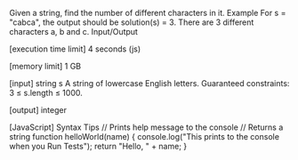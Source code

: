 Given a string, find the number of different characters in it.
Example
For s = "cabca", the output should be
solution(s) = 3.
There are 3 different characters a, b and c.
Input/Output


[execution time limit] 4 seconds (js)


[memory limit] 1 GB


[input] string s
A string of lowercase English letters.
Guaranteed constraints:
3 ≤ s.length ≤ 1000.


[output] integer


[JavaScript] Syntax Tips
// Prints help message to the console
// Returns a string
function helloWorld(name) {
    console.log("This prints to the console when you Run Tests");
    return "Hello, " + name;
}


